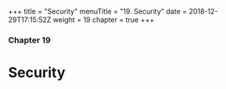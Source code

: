 +++
title = "Security"
menuTitle = "19. Security"
date = 2018-12-29T17:15:52Z
weight = 19
chapter = true
+++
### Chapter 19

# Security

